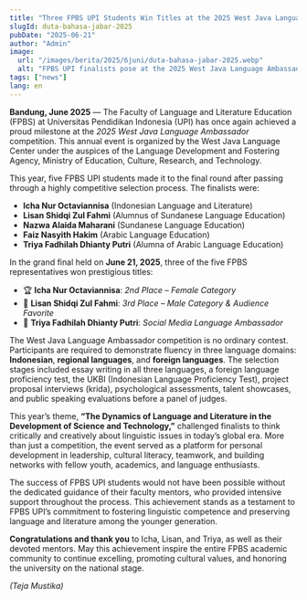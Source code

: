 ```yaml
---
title: "Three FPBS UPI Students Win Titles at the 2025 West Java Language Ambassador Competition"
slugId: duta-bahasa-jabar-2025
pubDate: "2025-06-21"
author: "Admin"
image:
  url: "/images/berita/2025/6juni/duta-bahasa-jabar-2025.webp"
  alt: "FPBS UPI finalists pose at the 2025 West Java Language Ambassador event"
tags: ["news"]
lang: en
---
```


**Bandung, June 2025** — The Faculty of Language and Literature Education (FPBS) at Universitas Pendidikan Indonesia (UPI) has once again achieved a proud milestone at the *2025 West Java Language Ambassador* competition. This annual event is organized by the West Java Language Center under the auspices of the Language Development and Fostering Agency, Ministry of Education, Culture, Research, and Technology.

This year, five FPBS UPI students made it to the final round after passing through a highly competitive selection process. The finalists were:
- **Icha Nur Octaviannisa** (Indonesian Language and Literature)  
- **Lisan Shidqi Zul Fahmi** (Alumnus of Sundanese Language Education)  
- **Nazwa Alaida Maharani** (Sundanese Language Education)  
- **Faiz Nasyith Hakim** (Arabic Language Education)  
- **Triya Fadhilah Dhianty Putri** (Alumna of Arabic Language Education)

In the grand final held on **June 21, 2025**, three of the five FPBS representatives won prestigious titles:
- 🏆 **Icha Nur Octaviannisa**: *2nd Place – Female Category*  
- 🏅 **Lisan Shidqi Zul Fahmi**: *3rd Place – Male Category & Audience Favorite*  
- 📱 **Triya Fadhilah Dhianty Putri**: *Social Media Language Ambassador*

The West Java Language Ambassador competition is no ordinary contest. Participants are required to demonstrate fluency in three language domains: **Indonesian**, **regional languages**, and **foreign languages**. The selection stages included essay writing in all three languages, a foreign language proficiency test, the UKBI (Indonesian Language Proficiency Test), project proposal interviews (krida), psychological assessments, talent showcases, and public speaking evaluations before a panel of judges.

This year’s theme, **“The Dynamics of Language and Literature in the Development of Science and Technology,”** challenged finalists to think critically and creatively about linguistic issues in today’s global era. More than just a competition, the event served as a platform for personal development in leadership, cultural literacy, teamwork, and building networks with fellow youth, academics, and language enthusiasts.

The success of FPBS UPI students would not have been possible without the dedicated guidance of their faculty mentors, who provided intensive support throughout the process. This achievement stands as a testament to FPBS UPI’s commitment to fostering linguistic competence and preserving language and literature among the younger generation.

**Congratulations and thank you** to Icha, Lisan, and Triya, as well as their devoted mentors. May this achievement inspire the entire FPBS academic community to continue excelling, promoting cultural values, and honoring the university on the national stage.

*(Teja Mustika)*